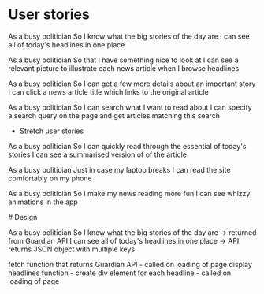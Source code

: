 # User stories

As a busy politician
So I know what the big stories of the day are
I can see all of today's headlines in one place

As a busy politician
So that I have something nice to look at
I can see a relevant picture to illustrate each news article when I browse headlines

As a busy politician
So I can get a few more details about an important story
I can click a news article title which links to the original article

As a busy politician
So I can search what I want to read about
I can specify a search query on the page and get articles matching this search

- Stretch user stories

As a busy politician
So I can quickly read through the essential of today's stories
I can see a summarised version of of the article 

As a busy politician
Just in case my laptop breaks
I can read the site comfortably on my phone

As a busy politician
So I make my news reading more fun
I can see whizzy animations in the app

# Design

As a busy politician
So I know what the big stories of the day are -> returned from Guardian API
I can see all of today's headlines in one place -> API returns JSON object with multiple keys

fetch function that returns Guardian API - called on loading of page
display headlines function - create div element for each headline - called on loading of page

